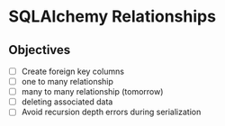 # SQLAlchemy Relationships
## Objectives
- [ ] Create foreign key columns
- [ ] one to many relationship
- [ ] many to many relationship (tomorrow)
- [ ] deleting associated data
- [ ] Avoid recursion depth errors during serialization